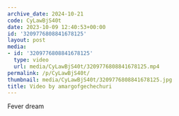 ```yaml
---
archive_date: 2024-10-21
code: CyLawBjS40t
date: 2023-10-09 12:40:53+00:00
id: '3209776808841678125'
layout: post
media:
- id: '3209776808841678125'
  type: video
  url: media/CyLawBjS40t/3209776808841678125.mp4
permalink: /p/CyLawBjS40t/
thumbnail: media/CyLawBjS40t/3209776808841678125.jpg
title: Video by amargofgechechuri
---
```


Fever dream